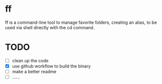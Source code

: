 # ff
ff is a command-line tool to manage favorite folders, creating an alias, to be used via shell directly with the cd command.

# TODO
- [ ] clean up the code
- [X] use github workflow to build the binary
- [ ] make a better readme
- [ ] ......
